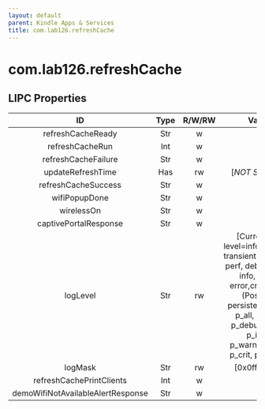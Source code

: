 ```yaml
---
layout: default
parent: Kindle Apps & Services
title: com.lab126.refreshCache
---
```


# com.lab126.refreshCache

## LIPC Properties

| ID                                | Type | R/W/RW | Value                                                                                                                                                                                                     | Description |
|:---------------------------------:|:----:|:------:|:---------------------------------------------------------------------------------------------------------------------------------------------------------------------------------------------------------:|:-----------:|
| refreshCacheReady                 | Str  | w      |                                                                                                                                                                                                           | TODO        |
| refreshCacheRun                   | Int  | w      |                                                                                                                                                                                                           | TODO        |
| refreshCacheFailure               | Str  | w      |                                                                                                                                                                                                           | TODO        |
| updateRefreshTime                 | Has  | rw     | [*NOT SHOWN*]                                                                                                                                                                                             | TODO        |
| refreshCacheSuccess               | Str  | w      |                                                                                                                                                                                                           | TODO        |
| wifiPopupDone                     | Str  | w      |                                                                                                                                                                                                           | TODO        |
| wirelessOn                        | Str  | w      |                                                                                                                                                                                                           | TODO        |
| captivePortalResponse             | Str  | w      |                                                                                                                                                                                                           | TODO        |
| logLevel                          | Str  | rw     | [Current log level=info(Possible transient levels: all, perf, debug[9-0], info, warn, error,crit, none)(Possible persistent levels: p_all, p_perf, p_debug[0-9], p_info, p_warn,p_error, p_crit, p_none)] | TODO        |
| logMask                           | Str  | rw     | [0x0fff0000]                                                                                                                                                                                              | TODO        |
| refreshCachePrintClients          | Int  | w      |                                                                                                                                                                                                           | TODO        |
| demoWifiNotAvailableAlertResponse | Str  | w      |                                                                                                                                                                                                           | TODO        |